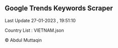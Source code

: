 

## Google Trends Keywords Scraper 
 
Last Update 27-01-2023 , 19:51:10

Country List :
VIETNAM.json



© Abdul Muttaqin 
